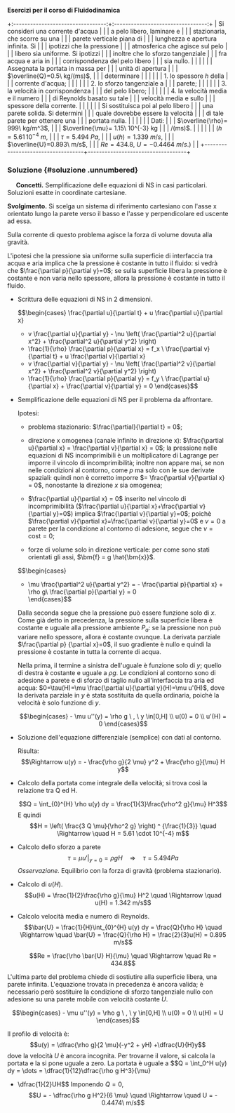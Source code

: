 **Esercizi per il corso di Fluidodinamica**

+:---------------------------------:+:---------------------------------:+
| Si consideri una corrente d'acqua |                                   |
| a pelo libero, laminare e         |                                   |
| stazionaria, che scorre su una    |                                   |
| parete verticale piana di         |                                   |
| lunghezza e apertura infinita. Si |                                   |
| ipotizzi che la pressione         |                                   |
| atmosferica che agisce sul pelo   |                                   |
| libero sia uniforme. Si ipotizzi  |                                   |
| inoltre che lo sforzo tangenziale |                                   |
| fra acqua e aria in               |                                   |
| corrispondenza del pelo libero    |                                   |
| sia nullo.                        |                                   |
|                                   |                                   |
| Assegnata la portata in massa per |                                   |
| unità di apertura                 |                                   |
| $\overline{Q}=0.5\ kg/(ms)$,      |                                   |
| determinare                       |                                   |
|                                   |                                   |
| 1.  lo spessore $h$ della         |                                   |
|     corrente d'acqua;             |                                   |
|                                   |                                   |
| 2.  lo sforzo tangenziale a       |                                   |
|     parete;                       |                                   |
|                                   |                                   |
| 3.  la velocità in corrispondenza |                                   |
|     del pelo libero;              |                                   |
|                                   |                                   |
| 4.  la velocità media e il numero |                                   |
|     di Reynolds basato su tale    |                                   |
|     velocità media e sullo        |                                   |
|     spessore della corrente.      |                                   |
|                                   |                                   |
| Si sostituisca poi al pelo libero |                                   |
| una parete solida. Si determini   |                                   |
| quale dovrebbe essere la velocità |                                   |
| di tale parete per ottenere una   |                                   |
| portata nulla.                    |                                   |
|                                   |                                   |
| Dati:                             |                                   |
| $\overline{\rho}= 999\ kg/m^3$,   |                                   |
| $\overline{\mu}= 1.15\ 10^{-3} kg |                                   |
| /(ms)$.                           |                                   |
|                                   |                                   |
| ($h=5.61\, 10^{-4}\  m$,          |                                   |
| $\tau = 5.494\ Pa$,               |                                   |
| $u(h)=1.339\ m/s$,                |                                   |
| $\overline{U}=0.893\  m/s$,       |                                   |
| $Re=434.8$, $U=-0.4464\ m/s$.)    |                                   |
+-----------------------------------+-----------------------------------+

### Soluzione {#soluzione .unnumbered}

     **Concetti.** Semplificazione delle equazioni di NS in casi
particolari. Soluzioni esatte in coordinate cartesiane.

**Svolgimento.** Si scelga un sistema di riferimento cartesiano con
l'asse x orientato lungo la parete verso il basso e l'asse y
perpendicolare ed uscente ad essa.

Sulla corrente di questo problema agisce la forza di volume dovuta alla
gravità.

L'ipotesi che la pressione sia uniforme sulla superficie di interfaccia
tra acqua e aria implica che la pressione è costante in tutto il fluido:
si vedrà che $\frac{\partial p}{\partial y}=0$; se sulla superficie
libera la pressione è costante e non varia nello spessore, allora la
pressione è costante in tutto il fluido.

-   Scrittura delle equazioni di NS in 2 dimensioni.

    $$\begin{cases}
      \frac{\partial u}{\partial t} + u \frac{\partial u}{\partial x}
      + v \frac{\partial u}{\partial y} - \nu \left( 
      \frac{\partial^2 u}{\partial x^2} +
      \frac{\partial^2 u}{\partial y^2} \right)
       + \frac{1}{\rho} \frac{\partial p}{\partial x} = f_x \\
      \frac{\partial v}{\partial t} + u \frac{\partial v}{\partial x}
      + v \frac{\partial v}{\partial y} - \nu \left( 
      \frac{\partial^2 v}{\partial x^2} +
      \frac{\partial^2 v}{\partial y^2} \right)
      + \frac{1}{\rho}  \frac{\partial p}{\partial y} = f_y \\
      \frac{\partial u}{\partial x} + \frac{\partial v}{\partial y} = 0
    \end{cases}$$

-   Semplificazione delle equazioni di NS per il problema da affrontare.

    Ipotesi:

    -   problema stazionario: $\frac{\partial}{\partial t} = 0$;

    -   direzione x omogenea (canale infinito in direzione x):
        $\frac{\partial u}{\partial x} = \frac{\partial v}{\partial x} = 0$;
        la pressione nelle equazioni di NS incomprimibili è un
        moltiplicatore di Lagrange per imporre il vincolo di
        incomprimibilità; inoltre non appare mai, se non nelle
        condizioni al contorno, come $p$ ma solo con le sue derivate
        spaziali: quindi non è corretto imporre
        $= \frac{\partial v}{\partial x} = 0$, nonostante la direzione
        $x$ sia omogenea;

    -   $\frac{\partial u}{\partial x} = 0$ inserito nel vincolo di
        incomprimibilità
        ($\frac{\partial u}{\partial x}+\frac{\partial v}{\partial y}=0$)
        implica $\frac{\partial v}{\partial y}=0$; poichè
        $\frac{\partial v}{\partial x}=\frac{\partial v}{\partial y}=0$
        e $v = 0$ a parete per la condizione al contorno di adesione,
        segue che $v = \text{cost} = 0$;

    -   forze di volume solo in direzione verticale: per come sono stati
        orientati gli assi, $\bm{f} = g \hat{\bm{x}}$.

    $$\begin{cases}
      - \mu \frac{\partial^2 u}{\partial y^2} = - \frac{\partial p}{\partial x} + \rho g\\
      \frac{\partial p}{\partial y} = 0  
    \end{cases}$$

    Dalla seconda segue che la pressione può essere funzione solo di
    $x$. Come già detto in precedenza, la pressione sulla superficie
    libera è costante e uguale alla pressione ambiente $P_a$: se la
    pressione non può variare nello spessore, allora è costante ovunque.
    La derivata parziale $\frac{\partial p}
     {\partial x}=0$, il suo gradiente è nullo e quindi la pressione è
    costante in tutta la corrente di acqua.

    Nella prima, il termine a sinistra dell'uguale è funzione solo di
    $y$; quello di destra è costante e uguale a $\rho g$. Le condizioni
    al contorno sono di adesione a parete e di sforzo di taglio nullo
    all'interfaccia tra aria ed acqua:
    $0=\tau(H)=\mu \frac{\partial u}{\partial y}(H)=\mu u'(H)$, dove la
    derivata parziale in $y$ è stata sostituita da quella ordinaria,
    poichè la velocità è solo funzione di $y$.

    $$\begin{cases}
        - \mu u''(y) = \rho g \ , \ y \in[0,H] \\
        u(0) = 0  \\ u'(H) = 0
      \end{cases}$$

-   Soluzione dell'equazione differenziale (semplice) con dati al
    contorno.

    Risulta:
    $$\Rightarrow u(y) = - \frac{\rho g}{2 \mu} y^2 + \frac{\rho g}{\mu} H y$$

-   Calcolo della portata come integrale della velocità; si trova così
    la relazione tra Q ed H.

    $$Q = \int_{0}^{H} \rho u(y) dy = \frac{1}{3}\frac{\rho^2 g}{\mu} H^3$$
    E quindi
    $$H = \left( \frac{3 Q \mu}{\rho^2 g} \right) ^ {\frac{1}{3}}
         \quad \Rightarrow \quad H = 5.61 \cdot 10^{-4} m$$

-   Calcolo dello sforzo a parete
    $$\tau = \mu u'|_{y=0} = \rho g H \quad \Rightarrow \quad \tau = 5.494 Pa$$
    *Osservazione.* Equilibrio con la forza di gravità (problema
    stazionario).

-   Calcolo di $u(H)$. $$u(H) = \frac{1}{2}\frac{\rho g}{\mu} H^2 
        \quad \Rightarrow \quad u(H) = 1.342 m/s$$

-   Calcolo velocità media e numero di Reynolds.
    $$\bar{U} = \frac{1}{H}\int_{0}^{H} u(y) dy = \frac{Q}{\rho H}
        \quad \Rightarrow \quad \bar{U} = \frac{Q}{\rho H}
                                        = \frac{2}{3}u(H) = 0.895 m/s$$

    $$Re = \frac{\rho \bar{U} H}{\mu}
        \quad \Rightarrow \quad Re = 434.8$$

L'ultima parte del problema chiede di sostiutire alla superficie libera,
una parete infinita. L'equazione trovata in precedenza è ancora valida;
è necessario però sostituire la condizione di sforzo tangenziale nullo
con adesione su una parete mobile con velocità costante $U$.

$$\begin{cases}
    - \mu u''(y) = \rho g \ , \ y \in[0,H] \\
    u(0) = 0  \\ u(H) = U
  \end{cases}$$

Il profilo di velocità è:
$$u(y) = \dfrac{\rho g}{2 \mu}(-y^2 + yH) +\dfrac{U}{H}y$$ dove la
velocità $U$ è ancora incognita. Per trovarne il valore, si calcola la
portata e la si pone uguale a zero. La portata è uguale a
$$Q = \int_0^H u(y) dy = \dots = \dfrac{1}{12}\dfrac{\rho g H^3}{\mu}
 + \dfrac{1}{2}UH$$ Imponendo $Q=0$,
$$U = - \dfrac{\rho g H^2}{6 \mu} \quad \Rightarrow \quad
 U = - 0.4474\ m/s$$
